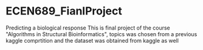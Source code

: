 # ECEN689_FianlProject
Predicting a biological response
This is final project of the course "Algorithms in Structural Bioinformatics", topics was chosen from a previous kaggle comprtition
and the dataset was obtained from kaggle as well
